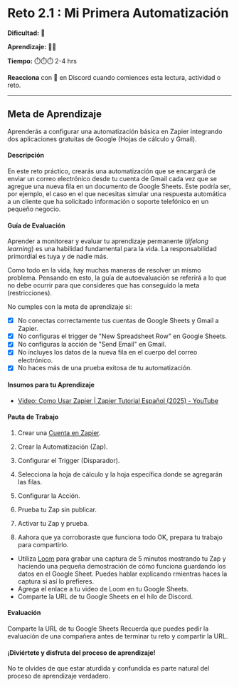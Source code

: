 # Reto 2.1 : Mi Primera Automatización

**Dificultad:** 🌻 

**Aprendizaje:** 🍯🍯 

**Tiempo:** ⏱️⏱️⏱️ 2-4 hrs

**Reacciona** con 👀 en Discord cuando comiences esta lectura, actividad o reto.

---

## Meta de Aprendizaje

Aprenderás a configurar una automatización básica en Zapier integrando dos aplicaciones gratuitas de Google (Hojas de cálculo y Gmail).

#### Descripción

En este reto práctico, crearás una automatización que se encargará de enviar un correo electrónico desde tu cuenta de Gmail cada vez que se agregue una nueva fila en un documento de Google Sheets. Este podría ser, por ejemplo, el caso en el que necesitas simular una respuesta automática a un cliente que ha solicitado información o soporte telefónico en un pequeño negocio.

#### Guía de Evaluación

Aprender a monitorear y evaluar tu aprendizaje permanente (*lifelong learning*) es una habilidad fundamental para la vida. La responsabilidad primordial es tuya y de nadie más.

Como todo en la vida, hay muchas maneras de resolver un mismo problema. Pensando en esto, la guía de autoevaluación se referirá a lo que no debe ocurrir para que consideres que has conseguido la meta (restricciones).

No cumples con la meta de aprendizaje si:

- [x] No conectas correctamente tus cuentas de Google Sheets y Gmail a Zapier.
- [x] No configuras el trigger de "New Spreadsheet Row" en Google Sheets.
- [x] No configuras la acción de "Send Email" en Gmail.
- [x] No incluyes los datos de la nueva fila en el cuerpo del correo electrónico.
- [x] No haces más de una prueba exitosa de tu automatización.

#### Insumos para tu Aprendizaje

- [Video: Como Usar Zapier | Zapier Tutorial Español (2025) - YouTube](https://www.youtube.com/watch?v=LGV2EHZxfF8)

#### Pauta de Trabajo

1. Crear una [Cuenta en Zapier](https://zapier.com/).

2. Crear la Automatización (Zap).

3. Configurar el Trigger (Disparador).

4. Selecciona la hoja de cálculo y la hoja específica donde se agregarán las filas.

5. Configurar la Acción.

6. Prueba tu Zap sin publicar.

7. Activar tu Zap y prueba.

8. Aahora que ya corroboraste que funciona todo OK, prepara tu trabajo para compartirlo.
  - Utiliza [Loom](https://www.loom.com/) para grabar una captura de 5 minutos mostrando tu Zap y haciendo una pequeña demostración de cómo funciona guardando los datos en el Google Sheet. Puedes hablar explicando rmientras haces la captura si así lo prefieres.
  - Agrega el enlace a tu video de Loom en tu Google Sheets.
  - Comparte la URL de tu Google Sheets en el hilo de Discord.

#### Evaluación

Comparte la URL de tu Google Sheets
Recuerda que puedes pedir la evaluación de una compañera antes de terminar tu reto y compartir la URL.


#### ¡Diviértete y disfruta del proceso de aprendizaje!

No te olvides de que estar aturdida y confundida es parte natural del proceso de aprendizaje verdadero.
